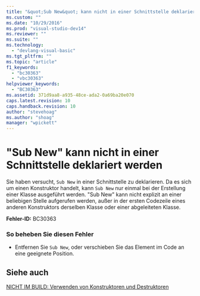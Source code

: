 ```yaml
---
title: "&quot;Sub New&quot; kann nicht in einer Schnittstelle deklariert werden | Microsoft Docs"
ms.custom: ""
ms.date: "10/29/2016"
ms.prod: "visual-studio-dev14"
ms.reviewer: ""
ms.suite: ""
ms.technology: 
  - "devlang-visual-basic"
ms.tgt_pltfrm: ""
ms.topic: "article"
f1_keywords: 
  - "bc30363"
  - "vbc30363"
helpviewer_keywords: 
  - "BC30363"
ms.assetid: 371d9aa8-a935-48ce-ada2-0a69ba20e070
caps.latest.revision: 10
caps.handback.revision: 10
author: "stevehoag"
ms.author: "shoag"
manager: "wpickett"
---
```

# &quot;Sub New&quot; kann nicht in einer Schnittstelle deklariert werden
Sie haben versucht, `Sub New` in einer Schnittstelle zu deklarieren. Da es sich um einen Konstruktor handelt, kann `Sub New` nur einmal bei der Erstellung einer Klasse ausgeführt werden. "Sub New" kann nicht explizit an einer beliebigen Stelle aufgerufen werden, außer in der ersten Codezeile eines anderen Konstruktors derselben Klasse oder einer abgeleiteten Klasse.  
  
 **Fehler\-ID:** BC30363  
  
### So beheben Sie diesen Fehler  
  
-   Entfernen Sie `Sub New`, oder verschieben Sie das Element im Code an eine geeignete Position.  
  
## Siehe auch  
 [NICHT IM BUILD: Verwenden von Konstruktoren und Destruktoren](http://msdn.microsoft.com/de-de/548eebe1-86c4-4377-b2f5-447cb8be3d90)